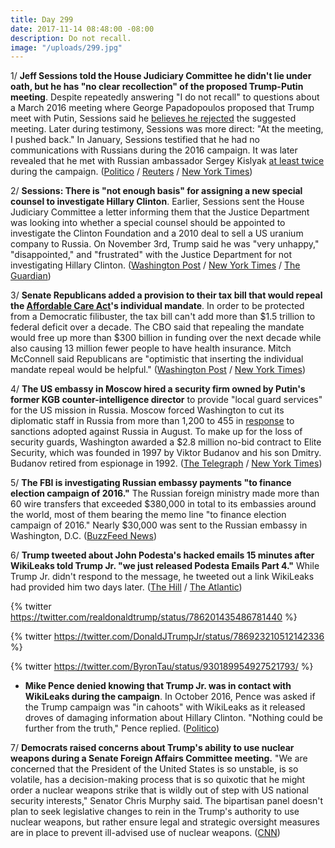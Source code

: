 ```yaml
---
title: Day 299
date: 2017-11-14 08:48:00 -08:00
description: Do not recall.
image: "/uploads/299.jpg"
---
```


1/ **Jeff Sessions told the House Judiciary Committee he didn't lie under oath, but he has "no clear recollection" of the proposed Trump-Putin meeting**. Despite repeatedly answering "I do not recall" to questions about a March 2016 meeting where George Papadopoulos proposed that Trump meet with Putin, Sessions said he [believes he rejected](https://whatthefuckjusthappenedtoday.com/2017/11/01/day-286/#1-trump-did-not-dismiss-the-idea-of) the suggested meeting. Later during testimony, Sessions was more direct: "At the meeting, I pushed back." In January, Sessions testified that he had no communications with Russians during the 2016 campaign. It was later revealed that he met with Russian ambassador Sergey Kislyak [at least twice](https://whatthefuckjusthappenedtoday.com/2017/06/01/Day-133/#3-congress-is-examining-whether-jeff) during the campaign. ([Politico](https://www.politico.com/story/2017/11/14/sessions-no-clear-recollection-of-papadopoulos-proposing-trump-putin-meeting-244881) / [Reuters](https://www.reuters.com/article/us-usa-trump-russia-papadopoulos/attorney-general-sessions-says-now-recalls-meeting-flagged-in-russia-probe-idUSKBN1DE25N) / [New York Times](https://www.nytimes.com/2017/11/14/us/politics/jeff-sessions-congress-russia.html))

2/ **Sessions: There is "not enough basis" for assigning a new special counsel to investigate Hillary Clinton**. Earlier, Sessions sent the House Judiciary Committee a letter informing them that the Justice Department was looking into whether a special counsel should be appointed to investigate the Clinton Foundation and a 2010 deal to sell a US uranium company to Russia. On November 3rd, Trump said he was "very unhappy," "disappointed," and "frustrated" with the Justice Department for not investigating Hillary Clinton. ([Washington Post](https://www.washingtonpost.com/world/national-security/sessions-considering-second-special-counsel-to-investigate-republican-concerns-letter-shows/2017/11/13/bc92ef3c-c8d2-11e7-b0cf-7689a9f2d84e_story.html) / [New York Times](https://www.nytimes.com/2017/11/13/us/politics/justice-department-uranium-one-special-counsel.html) / [The Guardian](https://www.theguardian.com/us-news/2017/nov/14/jeff-sessions-special-counsel-hillary-clinton))

3/ **Senate Republicans added a provision to their tax bill that would repeal the <a href="{{ site.url }}{{ site.baseurl }}/trump-health-care/">Affordable Care Act</a>'s individual mandate**. In order to be protected from a Democratic filibuster, the tax bill can't add more than $1.5 trillion to federal deficit over a decade. The CBO said that repealing the mandate would free up more than $300 billion in funding over the next decade while also causing 13 million fewer people to have health insurance. Mitch McConnell said Republicans are "optimistic that inserting the individual mandate repeal would be helpful." ([Washington Post](https://www.washingtonpost.com/business/economy/sen-paul-plans-amendment-to-gut-obamacare-in-tax-bill-testing-gop-unity/2017/11/14/f95066c6-c94e-11e7-8321-481fd63f174d_story.html) / [New York Times](https://www.nytimes.com/2017/11/14/us/politics/tax-plan-senate-obamacare-individual-mandate-trump.html))

4/ **The US embassy in Moscow hired a security firm owned by Putin's former KGB counter-intelligence director** to provide "local guard services" for the US mission in Russia. Moscow forced Washington to cut its diplomatic staff in Russia from more than 1,200 to 455 in [response](https://whatthefuckjusthappenedtoday.com/2017/07/28/day-190/#4-russia-retaliated-against-congress) to sanctions adopted against Russia in August. To make up for the loss of security guards, Washington awarded a $2.8 million no-bid contract to Elite Security, which was founded in 1997 by Viktor Budanov and his son Dmitry. Budanov retired from espionage in 1992. ([The Telegraph](http://www.telegraph.co.uk/news/2017/11/10/us-embassy-hires-security-firm-former-russian-spy-worked-putin/) / [New York Times](https://www.nytimes.com/2017/11/14/world/europe/embassy-moscow-kgb.html))

5/ **The FBI is investigating Russian embassy payments "to finance election campaign of 2016."** The Russian foreign ministry made more than 60 wire transfers that exceeded $380,000 in total to its embassies around the world, most of them bearing the memo line "to finance election campaign of 2016." Nearly $30,000 was sent to the Russian embassy in Washington, D.C. ([BuzzFeed News](https://www.buzzfeed.com/jasonleopold/secret-finding-60-russian-payments-to-finance-election?utm_term=.gryZDQ4EM#.ifXkW9bDl))

6/ **Trump tweeted about John Podesta's hacked emails 15 minutes after WikiLeaks told Trump Jr. "we just released Podesta Emails Part 4."** While Trump Jr. didn't respond to the message, he tweeted out a link WikiLeaks had provided him two days later. ([The Hill](http://thehill.com/homenews/administration/360189-trump-tweeted-about-podesta-emails-15-minutes-after-wikileaks-asked) / [The Atlantic](https://www.theatlantic.com/politics/archive/2017/11/the-secret-correspondence-between-donald-trump-jr-and-wikileaks/545738/))

{% twitter https://twitter.com/realdonaldtrump/status/786201435486781440 %}

{% twitter https://twitter.com/DonaldJTrumpJr/status/786923210512142336 %}

{% twitter https://twitter.com/ByronTau/status/930189954927521793/ %}

* **Mike Pence denied knowing that Trump Jr. was in contact with WikiLeaks during the campaign**. In October 2016, Pence was asked if the Trump campaign was "in cahoots" with WikiLeaks as it released droves of damaging information about Hillary Clinton. "Nothing could be further from the truth," Pence replied. ([Politico](https://www.politico.com/story/2017/11/13/pence-trump-wikileaks-russia-244863))

7/ **Democrats raised concerns about Trump's ability to use nuclear weapons during a Senate Foreign Affairs Committee meeting.** "We are concerned that the President of the United States is so unstable, is so volatile, has a decision-making process that is so quixotic that he might order a nuclear weapons strike that is wildly out of step with US national security interests," Senator Chris Murphy said. The bipartisan panel doesn't plan to seek legislative changes to rein in the Trump's authority to use nuclear weapons, but rather ensure legal and strategic oversight measures are in place to prevent ill-advised use of nuclear weapons. ([CNN](http://www.cnn.com/2017/11/14/politics/trump-nuclear-authorization-hearing/index.html))